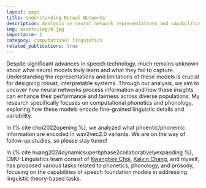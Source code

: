 ```yaml
---
layout: page
title: Understanding Nerual Networks
description: Analysis on neural network representations and capabilities
img: assets/img/4.jpg
importance: 1
category: computational linguistics
related_publications: true
---
```


Despite significant advances in speech technology, much remains unknown about what neural models truly learn and what they fail to capture. Understanding the representations and limitations of these models is crucial for designing robust, interpretable systems. Through our analysis, we aim to uncover how neural networks process information and how these insights can enhance their performance and fairness across diverse populations. My research specifically focuses on computational phonetics and phonology, exploring how these models encode fine-grained linguistic details and variability.

In {% cite choi2022opening %}, we analyzed what phoentic/phonemic information are encoded in wav2vec2.0 variants. We are on the way of follow-up studies, so please stay tuned!

In {% cite huang2024dynamicsuperbphase2collaborativelyexpanding %}, CMU-Linguistics team consist of [Kwanghee Choi](https://kwangheechoi.com), [Kalvin Chang](https://scholar.google.com/citations?user=AtEp3vUAAAAJ&hl=en), and myself, has proposed various tasks related to phonetics, phonology, and prosody, focusing on the capabilities of speech foundation models in addressing linguistic theory-based tasks.



